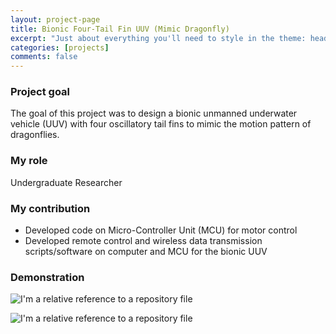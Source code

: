 ```yaml
---
layout: project-page
title: Bionic Four-Tail Fin UUV (Mimic Dragonfly)
excerpt: "Just about everything you'll need to style in the theme: headings, paragraphs, blockquotes, tables, code blocks, and more."
categories: [projects]
comments: false
---
```


### Project goal
The goal of this project was to design a bionic unmanned underwater vehicle (UUV) with four oscillatory tail fins to mimic the motion pattern of dragonflies.
### My role
Undergraduate Researcher
### My contribution

* Developed code on Micro-Controller Unit (MCU) for motor control
* Developed remote control and wireless data transmission scripts/software on computer and MCU for the bionic UUV

### Demonstration

![I'm a relative reference to a repository file](../../Pics/four_tail_fin/4-3.jpg)

![I'm a relative reference to a repository file](../../Pics/four_tail_fin/4-4.jpg)
